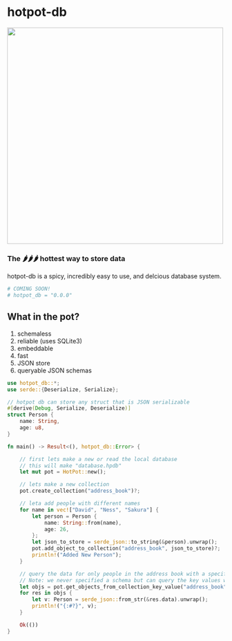 # hotpot-db

<img width="500px" src="https://66.media.tumblr.com/dc1e0c3d4372dd7a763cb3abba5c07b4/tumblr_ogk0t7i51o1vj3zbeo1_500.gifv"/>

### The 🌶🌶🌶 hottest way to store data

hotpot-db is a spicy, incredibly easy to use, and delcious database system.

```bash
# COMING SOON!
# hotpot_db = "0.0.0"
```

## What in the pot?

1. schemaless
2. reliable (uses SQLite3)
3. embeddable
4. fast
5. JSON store
6. queryable JSON schemas 


```rust
use hotpot_db::*;
use serde::{Deserialize, Serialize};

// hotpot db can store any struct that is JSON serializable
#[derive(Debug, Serialize, Deserialize)]
struct Person {
    name: String,
    age: u8,
}

fn main() -> Result<(), hotpot_db::Error> {

	// first lets make a new or read the local database
	// this will make "database.hpdb"
    let mut pot = HotPot::new();

    // lets make a new collection
    pot.create_collection("address_book")?;

    // leta add people with different names
    for name in vec!["David", "Ness", "Sakura"] {
        let person = Person {
            name: String::from(name),
            age: 26,
        };
        let json_to_store = serde_json::to_string(&person).unwrap();
        pot.add_object_to_collection("address_book", json_to_store)?;
        println!("Added New Person");
    }

    // query the data for only people in the address book with a specific name
    // Note: we never specified a schema but can query the key values within the JSON blob 
    let objs = pot.get_objects_from_collection_key_value("address_book", "name", "Sakura")?;
    for res in objs {
        let v: Person = serde_json::from_str(&res.data).unwrap();
        println!("{:#?}", v);
    }

    Ok(())
}
```